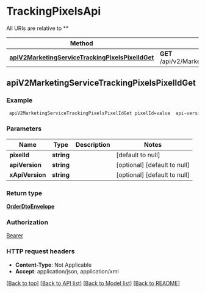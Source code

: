 # TrackingPixelsApi

All URIs are relative to **

Method | HTTP request | Description
------------- | ------------- | -------------
[**apiV2MarketingServiceTrackingPixelsPixelIdGet**](TrackingPixelsApi.md#apiV2MarketingServiceTrackingPixelsPixelIdGet) | **GET** /api/v2/MarketingService/TrackingPixels/{pixelId} | 



## apiV2MarketingServiceTrackingPixelsPixelIdGet



### Example

```bash
 apiV2MarketingServiceTrackingPixelsPixelIdGet pixelId=value  api-version=value x-api-version:value
```

### Parameters


Name | Type | Description  | Notes
------------- | ------------- | ------------- | -------------
 **pixelId** | **string** |  | [default to null]
 **apiVersion** | **string** |  | [optional] [default to null]
 **xApiVersion** | **string** |  | [optional] [default to null]

### Return type

[**OrderDtoEnvelope**](OrderDtoEnvelope.md)

### Authorization

[Bearer](../README.md#Bearer)

### HTTP request headers

- **Content-Type**: Not Applicable
- **Accept**: application/json, application/xml

[[Back to top]](#) [[Back to API list]](../README.md#documentation-for-api-endpoints) [[Back to Model list]](../README.md#documentation-for-models) [[Back to README]](../README.md)

